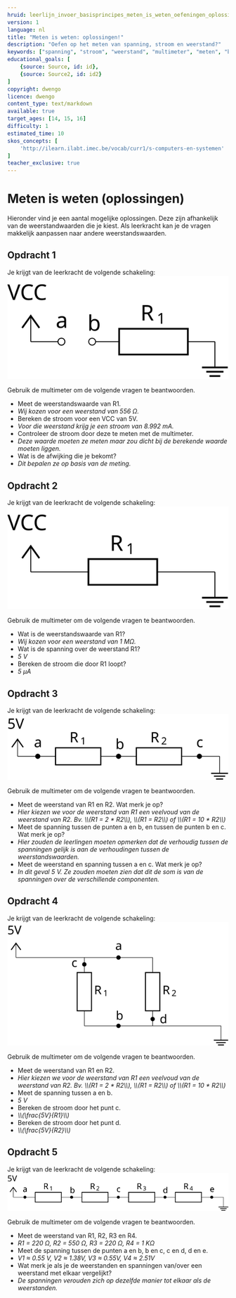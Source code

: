 ```yaml
---
hruid: leerlijn_invoer_basisprincipes_meten_is_weten_oefeningen_oplossingen
version: 1
language: nl
title: "Meten is weten: oplossingen!"
description: "Oefen op het meten van spanning, stroom en weerstand?"
keywords: ["spanning", "stroom", "weerstand", "multimeter", "meten", "basisprincipes", "microcontroller", "µC", "arduino", "dwenguino", "oefening"]
educational_goals: [
    {source: Source, id: id}, 
    {source: Source2, id: id2}
]
copyright: dwengo
licence: dwengo
content_type: text/markdown
available: true
target_ages: [14, 15, 16]
difficulty: 1
estimated_time: 10
skos_concepts: [
    'http://ilearn.ilabt.imec.be/vocab/curr1/s-computers-en-systemen'
]
teacher_exclusive: true
---
```


# Meten is weten (oplossingen)

Hieronder vind je een aantal mogelijke oplossingen. Deze zijn afhankelijk van de weerstandwaarden die je kiest. Als leerkracht kan je de vragen makkelijk aanpassen naar andere weerstandswaarden.

<div class="dwengo-content assignment">
<h2>Opdracht 1</h2>
<p>
    <div>Je krijgt van de leerkracht de volgende schakeling:</div>
    <img src="img/diagram_01.svg"></img>
</p>
<p>
    Gebruik de multimeter om de volgende vragen te beantwoorden.
    <ul>
        <li>Meet de weerstandswaarde van R1.</li>
        <li><em>Wij kozen voor een weerstand van 556 Ω.</em></li>
        <li>Bereken de stroom voor een VCC van 5V.</li>
        <li><em>Voor die weerstand krijg je een stroom van 8.992 mA.</em></li>
        <li>Controleer de stroom door deze te meten met de multimeter.</li>
        <li><em>Deze waarde moeten ze meten maar zou dicht bij de berekende waarde moeten liggen.</em></li>
        <li>Wat is de afwijking die je bekomt?</li>
        <li><em>Dit bepalen ze op basis van de meting.</em></li>
    </ul>
</p>
</div>

<div class="dwengo-content assignment">
<h2>Opdracht 2</h2>
<p>
    <div>Je krijgt van de leerkracht de volgende schakeling:</div>
    <img src="img/diagram_02.svg"></img>
</p>
<p>
    Gebruik de multimeter om de volgende vragen te beantwoorden.
    <ul>
        <li>Wat is de weerstandswaarde van R1?</li>
        <li><em>Wij kozen voor een weerstand van 1 MΩ.</em></li>
        <li>Wat is de spanning over de weerstand R1?</li>
        <li><em>5 V</em></li>
        <li>Bereken de stroom die door R1 loopt?</li>
        <li><em>5 µA</em></li>
    </ul>
</p>
</div>

<div class="dwengo-content assignment">
<h2>Opdracht 3</h2>
<p>
    <div>Je krijgt van de leerkracht de volgende schakeling:</div>
    <img src="img/diagram_03.svg"></img>
</p>
<p>
    Gebruik de multimeter om de volgende vragen te beantwoorden.
    <ul>
        <li>Meet de weerstand van R1 en R2. Wat merk je op?</li>
        <li><em>Hier kiezen we voor de weerstand van R1 een veelvoud van de weerstand van R2. Bv. \\(R1 = 2 * R2\\), \\(R1 = R2\\) of \\(R1 = 10 * R2\\)</em></li>
        <li>Meet de spanning tussen de punten a en b, en tussen de punten b en c. Wat merk je op?</li>
        <li><em>Hier zouden de leerlingen moeten opmerken dat de verhoudig tussen de spanningen gelijk is aan de verhoudingen tussen de weerstandswaarden.</em></li>
        <li>Meet de weerstand en spanning tussen a en c. Wat merk je op?</li>
        <li><em>In dit geval 5 V. Ze zouden moeten zien dat dit de som is van de spanningen over de verschillende componenten.</em></li>
    </ul>
</p>
</div>

<div class="dwengo-content assignment">
<h2>Opdracht 4</h2>
<p>
    <div>Je krijgt van de leerkracht de volgende schakeling:</div>
    <img src="img/diagram_04.svg"></img>
</p>
<p>
    Gebruik de multimeter om de volgende vragen te beantwoorden.
    <ul>
        <li>Meet de weerstand van R1 en R2.</li>
        <li><em>Hier kiezen we voor de weerstand van R1 een veelvoud van de weerstand van R2. Bv. \\(R1 = 2 * R2\\), \\(R1 = R2\\) of \\(R1 = 10 * R2\\)</em></li>
        <li>Meet de spanning tussen a en b.</li>
        <li><em>5 V</em></li>
        <li>Bereken de stroom door het punt c.</li>
        <li><em>\\(\frac{5V}{R1}\\)</em></li>
        <li>Bereken de stroom door het punt d.</li>
        <li><em>\\(\frac{5V}{R2}\\)</em></li>
    </ul>
</p>
</div>

<div class="dwengo-content assignment">
<h2>Opdracht 5</h2>
<p>
    <div>Je krijgt van de leerkracht de volgende schakeling:</div>
    <img src="img/diagram_05.svg"></img>
</p>
<p>
    Gebruik de multimeter om de volgende vragen te beantwoorden.
    <ul>
        <li>Meet de weerstand van R1, R2, R3 en R4.</li>
        <li><em>R1 = 220 Ω, R2 = 550 Ω, R3 = 220 Ω, R4 = 1 KΩ</em></li>
        <li>Meet de spanning tussen de punten a en b, b en c, c en d, d en e.</li>
        <li><em>V1 ≈ 0.55 V, V2 ≈ 1.38V, V3 ≈ 0.55V, V4 ≈ 2.51V</em></li>
        <li>Wat merk je als je de weerstanden en spanningen van/over een weerstand met elkaar vergelijkt?</li>
        <li><em>De spanningen verouden zich op dezelfde manier tot elkaar als de weerstanden.</em></li>
    </ul>
</p>
</div>



